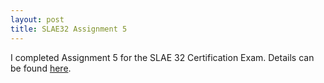 ```yaml
---
layout: post
title: SLAE32 Assignment 5
---
```


I completed Assignment 5 for the SLAE 32 Certification Exam. Details can be found [here](/SLAE32/slae32-assignment5).
